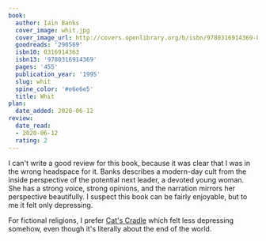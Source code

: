 ```yaml
---
book:
  author: Iain Banks
  cover_image: whit.jpg
  cover_image_url: http://covers.openlibrary.org/b/isbn/9780316914369-L.jpg
  goodreads: '290569'
  isbn10: 0316914363
  isbn13: '9780316914369'
  pages: '455'
  publication_year: '1995'
  slug: whit
  spine_color: '#e6e6e5'
  title: Whit
plan:
  date_added: 2020-06-12
review:
  date_read:
  - 2020-06-12
  rating: 2
---
```


I can't write a good review for this book, because it was clear that I was in the wrong headspace for it. Banks
describes a modern-day cult from the inside perspective of the potential next leader, a devoted young woman. She has a
strong voice, strong opinions, and the narration mirrors her perspective beautifully. I suspect this book can be fairly
enjoyable, but to me it felt only depressing.

For fictional religions, I prefer [Cat's Cradle](https://books.rixx.de/reviews/2020/cats-cradle) which felt less
depressing somehow, even though it's literally about the end of the world.
